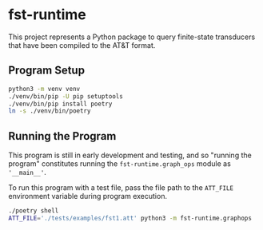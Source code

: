 # fst-runtime

This project represents a Python package to query finite-state transducers that have been compiled to the AT&T format.

## Program Setup

```bash
python3 -m venv venv
./venv/bin/pip -U pip setuptools
./venv/bin/pip install poetry
ln -s ./venv/bin/poetry
```

## Running the Program

This program is still in early development and testing, and so "running the program" constitutes running the `fst-runtime.graph_ops` module as `'__main__'`.

To run this program with a test file, pass the file path to the `ATT_FILE` environment variable during program execution.

```bash
./poetry shell
ATT_FILE='./tests/examples/fst1.att' python3 -m fst-runtime.graphops
```
